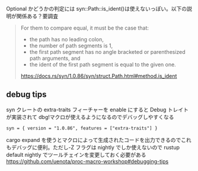 Optional かどうかの判定には syn::Path::is_ident()は使えないっぽい。以下の説明が関係ある？要調査

> For them to compare equal, it must be the case that:
>
> - the path has no leading colon,
> - the number of path segments is 1,
> - the first path segment has no angle bracketed or parenthesized path arguments, and
> - the ident of the first path segment is equal to the given one.
>
> https://docs.rs/syn/1.0.86/syn/struct.Path.html#method.is_ident

## debug tips

syn クレートの extra-traits フィーチャーを enable にすると Debug トレイトが実装されて dbg!マクロが使えるようになるのでデバッグしやすくなる

```
syn = { version = "1.0.86", features = ["extra-traits"] }
```

cargo expand を使うとマクロによって生成されたコードを出力できるのでこれもデバッグに便利。ただし-Z フラグは nightly でしか使えないので rustup default nightly でツールチェインを変更しておく必要がある
https://github.com/uenota/proc-macro-workshop#debugging-tips
